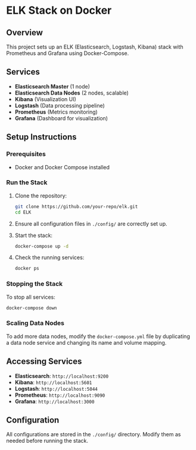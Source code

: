 # ELK Stack on Docker

## Overview

This project sets up an ELK (Elasticsearch, Logstash, Kibana) stack with Prometheus and Grafana using Docker-Compose.

## Services

- **Elasticsearch Master** (1 node)
- **Elasticsearch Data Nodes** (2 nodes, scalable)
- **Kibana** (Visualization UI)
- **Logstash** (Data processing pipeline)
- **Prometheus** (Metrics monitoring)
- **Grafana** (Dashboard for visualization)

## Setup Instructions

### Prerequisites

- Docker and Docker Compose installed

### Run the Stack

1. Clone the repository:

   ```sh
   git clone https://github.com/your-repo/elk.git
   cd ELK
   ```
2. Ensure all configuration files in `./config/` are correctly set up.
3. Start the stack:

   ```sh
   docker-compose up -d
   ```
4. Check the running services:

   ```sh
   docker ps
   ```

### Stopping the Stack

To stop all services:

```sh
docker-compose down
```

### Scaling Data Nodes

To add more data nodes, modify the `docker-compose.yml` file by duplicating a data node service and changing its name and volume mapping.

## Accessing Services

- **Elasticsearch**: `http://localhost:9200`
- **Kibana**: `http://localhost:5601`
- **Logstash**: `http://localhost:5044`
- **Prometheus**: `http://localhost:9090`
- **Grafana**: `http://localhost:3000`

## Configuration

All configurations are stored in the `./config/` directory. Modify them as needed before running the stack.

